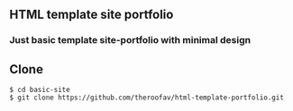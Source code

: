 ## HTML template site portfolio
### Just basic template site-portfolio with minimal design
## Clone
```
$ cd basic-site
$ git clone https://github.com/theroofav/html-template-portfolio.git
```
